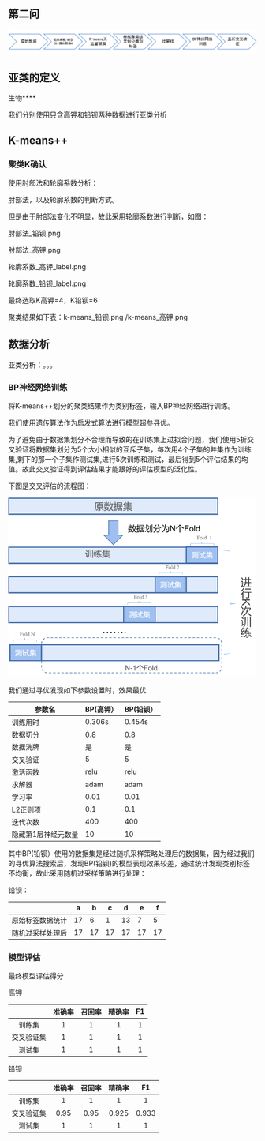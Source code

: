 ## 第二问

![pipline](excel/result/2/pipline.png)

## 亚类的定义

生物****

我们分别使用只含高钾和铅钡两种数据进行亚类分析

## K-means++

### 聚类K确认

使用肘部法和轮廓系数分析：

肘部法，以及轮廓系数的判断方式。

但是由于肘部法变化不明显，故此采用轮廓系数进行判断，如图：

肘部法_铅钡.png

肘部法_高钾.png

轮廓系数\_高钾\_label.png

轮廓系数\_铅钡\_label.png



最终选取K高钾=4，K铅钡=6

聚类结果如下表：k-means_铅钡.png /k-means_高钾.png

## 数据分析

亚类分析：。。。

### BP神经网络训练

将K-means++划分的聚类结果作为类别标签，输入BP神经网络进行训练。

我们使用遗传算法作为启发式算法进行模型超参寻优。

为了避免由于数据集划分不合理而导致的在训练集上过拟合问题，我们使用5折交叉验证将数据集划分为5个大小相似的互斥子集，每次用4个子集的并集作为训练集,剩下的那一个子集作测试集,进行5次训练和测试，最后得到5个评估结果的均值。故此交叉验证得到评估结果才能跟好的评估模型的泛化性。

下图是交叉评估的流程图：

![kfold](excel/result/2/kfold.png)

我们通过寻优发现如下参数设置时，效果最优



| 参数名              | BP(高钾） | BP(铅钡） |
| ------------------- | --------- | --------- |
| 训练用时            | 0.306s    | 0.454s    |
| 数据切分            | 0.8       | 0.8       |
| 数据洗牌            | 是        | 是        |
| 交叉验证            | 5         | 5         |
| 激活函数            | relu      | relu      |
| 求解器              | adam      | adam      |
| 学习率              | 0.01      | 0.01      |
| L2正则项            | 0.1       | 0.1       |
| 迭代次数            | 400       | 400       |
| 隐藏第1层神经元数量 | 10        | 10        |



其中BP(铅钡）使用的数据集是经过随机采样策略处理后的数据集，因为经过我们的寻优算法搜索后，发现BP(铅钡)的模型表现效果较差，通过统计发现类别标签不均衡，故此采用随机过采样策略进行处理：


铅钡：

|                  | a    | b    | c    | d    | e    | f    |
| ---------------- | ---- | ---- | ---- | ---- | ---- | ---- |
| 原始标签数据统计 | 17   | 6    | 1    | 13   | 7    | 5    |
| 随机过采样处理后 | 17   | 17   | 17   | 17   | 17   | 17   |

### 模型评估

最终模型评估得分



高钾

|            | 准确率 | 召回率 | 精确率 |  F1  |
| :--------: | :----: | :----: | :----: | :--: |
|   训练集   |   1    |   1    |   1    |  1   |
| 交叉验证集 |   1    |   1    |   1    |  1   |
|   测试集   |   1    |   1    |   1    |  1   |



铅钡

|            | 准确率 | 召回率 | 精确率 |  F1   |
| :--------: | :----: | :----: | :----: | :---: |
|   训练集   |   1    |   1    |   1    |   1   |
| 交叉验证集 |  0.95  |  0.95  | 0.925  | 0.933 |
|   测试集   |   1    |   1    |   1    |   1   |
